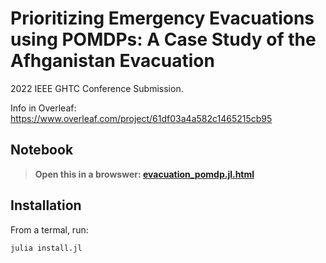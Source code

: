 # Prioritizing Emergency Evacuations using POMDPs: A Case Study of the Afhganistan Evacuation
2022 IEEE GHTC Conference Submission.

Info in Overleaf: 
https://www.overleaf.com/project/61df03a4a582c1465215cb95

## Notebook

> **Open this in a browswer: <a href="https://htmlview.glitch.me/?https://gist.githubusercontent.com/mossr/1e0e451d98f6475f23181dfc09dcffe7/raw/8a55f3ce3584df05b63a86182471ecc25dfe1b65/evacuation_pomdp.jl.html">evacuation_pomdp.jl.html</a>**

## Installation

From a termal, run:
```bash
julia install.jl
```
